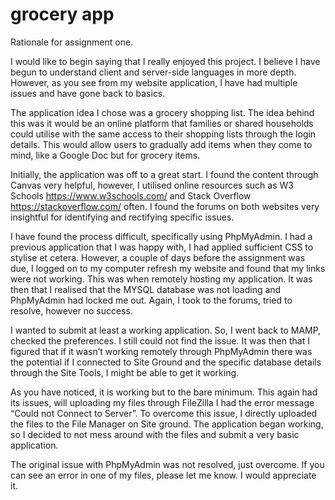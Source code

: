 # grocery app

Rationale for assignment one. 

I would like to begin saying that I really enjoyed this project.  I believe I have begun to understand client and server-side languages in more depth.  However, as you see from my website application, I have had multiple issues and have gone back to basics. 

The application idea I chose was a grocery shopping list.  The idea behind this was it would be an online platform that families or shared households could utilise with the same access to their shopping lists through the login details.  This would allow users to gradually add items when they come to mind, like a Google Doc but for grocery items. 

Initially, the application was off to a great start.  I found the content through Canvas very helpful, however, I utilised online resources such as W3 Schools https://www.w3schools.com/ and Stack Overflow https://stackoverflow.com/ often.  I found the forums on both websites very insightful for identifying and rectifying specific issues. 

I have found the process difficult, specifically using PhpMyAdmin.  I had a previous application that I was happy with, I had applied sufficient CSS to stylise et cetera.  However, a couple of days before the assignment was due, I logged on to my computer refresh my website and found that my links were not working.  This was when remotely hosting my application.  It was then that I realised that the MYSQL database was not loading and PhpMyAdmin had locked me out.  Again, I took to the forums, tried to resolve, however no success. 

I wanted to submit at least a working application.  So, I went back to MAMP, checked the preferences.  I still could not find the issue.  It was then that I figured that if it wasn’t working remotely through PhpMyAdmin there was the potential if I connected to Site Ground and the specific database details through the Site Tools, I might be able to get it working.  

As you have noticed, it is working but to the bare minimum.  This again had its issues, will uploading my files through FileZilla I had the error message “Could not Connect to Server”.  To overcome this issue, I directly uploaded the files to the File Manager on Site ground.  The application began working, so I decided to not mess around with the files and submit a very basic application.  

The original issue with PhpMyAdmin was not resolved, just overcome.  If you can see an error in one of my files, please let me know.  I would appreciate it. 

